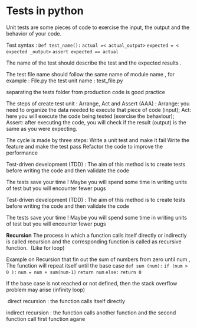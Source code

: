 # Tests in python
Unit tests are some pieces of code to exercise the input, the output and the behavior of your code. 

Test syntax :
`Def test_name():`
    `actual =< actual_output>`
    `expected = < expected _output>`
    `assert expected == actual`



The name of the test should describe the test and the expected results .

The test file name should follow the same name of module name  , for example :
File.py  the test unit name : test_file.py

separating the tests folder from production code is good practice

The steps of create test unit :
Arrange, Act and Assert (AAA) :
Arrange: you need to organize the data needed to execute that piece of code (input);
Act: here you will execute the code being tested (exercise the behaviour);
Assert: after executing the code, you will check if the result (output) is the same as you were expecting.


The cycle is made by three steps:
Write a unit test and make it fail
Write the feature and make the test pass
Refactor the code to improve the performance

Test-driven development (TDD) :
The aim of this method is to create tests before writing the code and then validate the code

The tests save your time !
Maybe you will spend some time in writing units of test but you will encounter fewer pugs

Test-driven development (TDD) :
The aim of this method is to create tests before writing the code and then validate the code

The tests save your time !
Maybe you will spend some time in writing units of test but you will encounter fewer pugs

**Recursion**
The process in which a function calls itself directly or indirectly is called recursion and the corresponding function is called as recursive function.  (Like for loop)

Example on Recursion that fin out the sum of numbers from zero until num , The function will repeat itself until the base case 
`def sum (num):`
    `if (num > 0 ):` 
       `num = num + sum(num-1)`
        `return num` 
   `else:` 
`return 0`


If the base case is not reached or not defined, then the stack overflow problem may arise  (infinity loop)

 direct recursion : the function calls itself directly 


indirect recursion : the function calls another function and the second function call first function agane 

